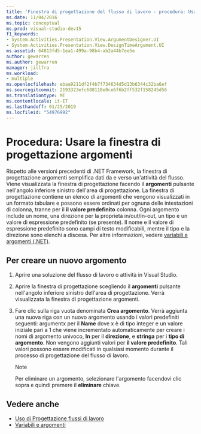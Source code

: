 ```yaml
---
title: 'Finestra di progettazione del flusso di lavoro - procedura: Usare la finestra di progettazione argomenti'
ms.date: 11/04/2016
ms.topic: conceptual
ms.prod: visual-studio-dev15
f1_keywords:
- System.Activities.Presentation.View.ArgumentDesigner.UI
- System.Activities.Presentation.View.DesignTimeArgument.UI
ms.assetid: 64813fd5-1ea1-499a-98b4-ab2a44b7ee5e
author: gewarren
ms.author: gewarren
manager: jillfra
ms.workload:
- multiple
ms.openlocfilehash: ebaa9211df2f4b7f734634d5d13b6344c32ba6ef
ms.sourcegitcommit: 2193323efc608118e0ce6f6b2ff532f158245d56
ms.translationtype: MT
ms.contentlocale: it-IT
ms.lasthandoff: 01/25/2019
ms.locfileid: "54976992"
---
```

# <a name="how-to-use-the-argument-designer"></a>Procedura: Usare la finestra di progettazione argomenti

Rispetto alle versioni precedenti di .NET Framework, la finestra di progettazione argomenti semplifica dati da e verso un'attività del flusso. Viene visualizzata la finestra di progettazione facendo il **argomenti** pulsante nell'angolo inferiore sinistro dell'area di progettazione. La finestra di progettazione contiene un elenco di argomenti che vengono visualizzati in un formato tabulare e possono essere ordinati per ognuna delle intestazioni di colonna, tranne per il **il valore predefinito** colonna. Ogni argomento include un nome, una direzione per la proprietà in/out/in-out, un tipo e un valore di espressione predefinito (se presente). Il nome e il valore di espressione predefinito sono campi di testo modificabili, mentre il tipo e la direzione sono elenchi a discesa. Per altre informazioni, vedere [variabili e argomenti (.NET)](/dotnet/framework/windows-workflow-foundation/variables-and-arguments).

## <a name="to-create-a-new-argument"></a>Per creare un nuovo argomento

1.  Aprire una soluzione del flusso di lavoro o attività in Visual Studio.

2.  Aprire la finestra di progettazione scegliendo il **argomenti** pulsante nell'angolo inferiore sinistro dell'area di progettazione. Verrà visualizzata la finestra di progettazione argomenti.

3.  Fare clic sulla riga vuota denominata **Crea argomento**. Verrà aggiunta una nuova riga con un nuovo argomento usando i valori predefiniti seguenti: argumentx per il **Name** dove x è di tipo integer e un valore iniziale pari a 1 che viene incrementato automaticamente per creare i nomi di argomento univoco, **In**  per il **direzione**, e **stringa** per i **tipo di argomento**. Non vengono aggiunti valori per **il valore predefinito**. Tali valori possono essere modificati in qualsiasi momento durante il processo di progettazione del flusso di lavoro.

    > [!NOTE]
    > Per eliminare un argomento, selezionare l'argomento facendovi clic sopra e quindi premere il **eliminare** chiave.

## <a name="see-also"></a>Vedere anche

- [Uso di Progettazione flussi di lavoro](developing-applications-with-the-workflow-designer.md)
- [Variabili e argomenti](/dotnet/framework/windows-workflow-foundation/variables-and-arguments)